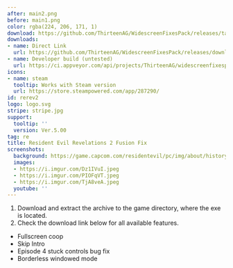 ```yaml
---
after: main2.png
before: main1.png
color: rgba(224, 206, 171, 1)
download: https://github.com/ThirteenAG/WidescreenFixesPack/releases/tag/rerev2
downloads:
- name: Direct Link
  url: https://github.com/ThirteenAG/WidescreenFixesPack/releases/download/rerev2/ResidentEvilRevelations2.FusionFix.zip
- name: Developer build (untested)
  url: https://ci.appveyor.com/api/projects/ThirteenAG/widescreenfixespack/artifacts/ResidentEvilRevelations2.FusionFix.zip?branch=master
icons:
- name: steam
  tooltip: Works with Steam version
  url: https://store.steampowered.com/app/287290/
id: rerev2
logo: logo.svg
stripe: stripe.jpg
support:
  tooltip: ''
  version: Ver.5.00
tag: re
title: Resident Evil Revelations 2 Fusion Fix
screenshots:
  background: https://game.capcom.com/residentevil/pc/img/about/history/rev2/artwork/pop-artwork-l-2-1.jpg
  images:
  - https://i.imgur.com/Dz1IVuI.jpeg
  - https://i.imgur.com/PIOFqVT.jpeg
  - https://i.imgur.com/TjA8veA.jpeg
  youtube: ''
---
```


1. Download and extract the archive to the game directory, where the exe is located.
2. Check the download link below for all available features.

* Fullscreen coop
* Skip Intro
* Episode 4 stuck controls bug fix
* Borderless windowed mode
